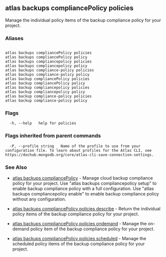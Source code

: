 ## atlas backups compliancePolicy policies

Manage the individual policy items of the backup compliance policy for your project.




### Aliases
```

atlas backups compliancePolicy policies
atlas backups compliancePolicy policy
atlas backups compliancepolicy policies
atlas backups compliancepolicy policy
atlas backups compliance-policy policies
atlas backups compliance-policy policy
atlas backup compliancePolicy policies
atlas backup compliancePolicy policy
atlas backup compliancepolicy policies
atlas backup compliancepolicy policy
atlas backup compliance-policy policies
atlas backup compliance-policy policy
```



### Flags

```
  -h, --help   help for policies

```


### Flags inherited from parent commands

```
  -P, --profile string   Name of the profile to use from your configuration file. To learn about profiles for the Atlas CLI, see https://dochub.mongodb.org/core/atlas-cli-save-connection-settings.

```

### See Also


* [atlas backups compliancePolicy](atlas_backups_compliancePolicy.md)	- Manage cloud backup compliance policy for your project. Use "atlas backups compliancepolicy setup" to enable backup compliance policy with a full configuration. Use "atlas backups compliancepolicy enable" to enable backup compliance policy without any configuration.

* [atlas backups compliancePolicy policies describe](atlas_backups_compliancePolicy_policies_describe.md)	- Return the individual policy items of the backup compliance policy for your project.

* [atlas backups compliancePolicy policies ondemand](atlas_backups_compliancePolicy_policies_ondemand.md)	- Manage the on-demand policy item of the backup compliance policy for your project.

* [atlas backups compliancePolicy policies scheduled](atlas_backups_compliancePolicy_policies_scheduled.md)	- Manage the scheduled policy items of the backup compliance policy for your project.



